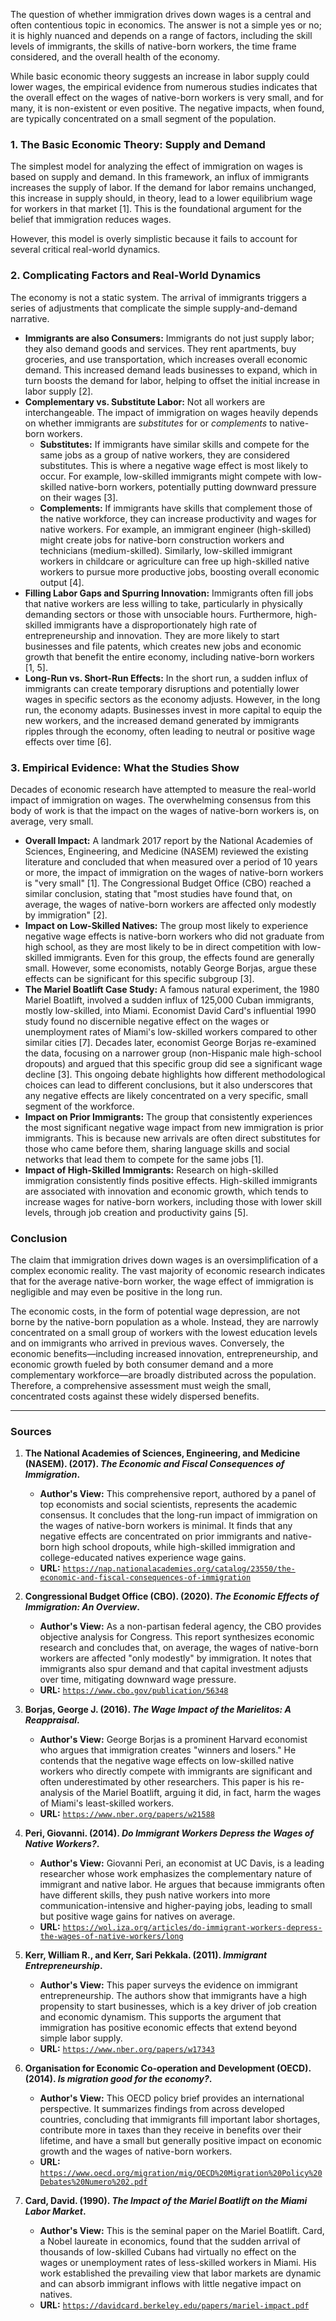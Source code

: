 The question of whether immigration drives down wages is a central and often contentious topic in economics. The answer is not a simple yes or no; it is highly nuanced and depends on a range of factors, including the skill levels of immigrants, the skills of native-born workers, the time frame considered, and the overall health of the economy.

While basic economic theory suggests an increase in labor supply could lower wages, the empirical evidence from numerous studies indicates that the overall effect on the wages of native-born workers is very small, and for many, it is non-existent or even positive. The negative impacts, when found, are typically concentrated on a small segment of the population.

### 1. The Basic Economic Theory: Supply and Demand

The simplest model for analyzing the effect of immigration on wages is based on supply and demand. In this framework, an influx of immigrants increases the supply of labor. If the demand for labor remains unchanged, this increase in supply should, in theory, lead to a lower equilibrium wage for workers in that market [1]. This is the foundational argument for the belief that immigration reduces wages.

However, this model is overly simplistic because it fails to account for several critical real-world dynamics.

### 2. Complicating Factors and Real-World Dynamics

The economy is not a static system. The arrival of immigrants triggers a series of adjustments that complicate the simple supply-and-demand narrative.

*   **Immigrants are also Consumers:** Immigrants do not just supply labor; they also demand goods and services. They rent apartments, buy groceries, and use transportation, which increases overall economic demand. This increased demand leads businesses to expand, which in turn boosts the demand for labor, helping to offset the initial increase in labor supply [2].
*   **Complementary vs. Substitute Labor:** Not all workers are interchangeable. The impact of immigration on wages heavily depends on whether immigrants are *substitutes* for or *complements* to native-born workers.
    *   **Substitutes:** If immigrants have similar skills and compete for the same jobs as a group of native workers, they are considered substitutes. This is where a negative wage effect is most likely to occur. For example, low-skilled immigrants might compete with low-skilled native-born workers, potentially putting downward pressure on their wages [3].
    *   **Complements:** If immigrants have skills that complement those of the native workforce, they can increase productivity and wages for native workers. For example, an immigrant engineer (high-skilled) might create jobs for native-born construction workers and technicians (medium-skilled). Similarly, low-skilled immigrant workers in childcare or agriculture can free up high-skilled native workers to pursue more productive jobs, boosting overall economic output [4].
*   **Filling Labor Gaps and Spurring Innovation:** Immigrants often fill jobs that native workers are less willing to take, particularly in physically demanding sectors or those with unsociable hours. Furthermore, high-skilled immigrants have a disproportionately high rate of entrepreneurship and innovation. They are more likely to start businesses and file patents, which creates new jobs and economic growth that benefit the entire economy, including native-born workers [1, 5].
*   **Long-Run vs. Short-Run Effects:** In the short run, a sudden influx of immigrants can create temporary disruptions and potentially lower wages in specific sectors as the economy adjusts. However, in the long run, the economy adapts. Businesses invest in more capital to equip the new workers, and the increased demand generated by immigrants ripples through the economy, often leading to neutral or positive wage effects over time [6].

### 3. Empirical Evidence: What the Studies Show

Decades of economic research have attempted to measure the real-world impact of immigration on wages. The overwhelming consensus from this body of work is that the impact on the wages of native-born workers is, on average, very small.

*   **Overall Impact:** A landmark 2017 report by the National Academies of Sciences, Engineering, and Medicine (NASEM) reviewed the existing literature and concluded that when measured over a period of 10 years or more, the impact of immigration on the wages of native-born workers is "very small" [1]. The Congressional Budget Office (CBO) reached a similar conclusion, stating that "most studies have found that, on average, the wages of native-born workers are affected only modestly by immigration" [2].
*   **Impact on Low-Skilled Natives:** The group most likely to experience negative wage effects is native-born workers who did not graduate from high school, as they are most likely to be in direct competition with low-skilled immigrants. Even for this group, the effects found are generally small. However, some economists, notably George Borjas, argue these effects can be significant for this specific subgroup [3].
*   **The Mariel Boatlift Case Study:** A famous natural experiment, the 1980 Mariel Boatlift, involved a sudden influx of 125,000 Cuban immigrants, mostly low-skilled, into Miami. Economist David Card's influential 1990 study found no discernible negative effect on the wages or unemployment rates of Miami's low-skilled workers compared to other similar cities [7]. Decades later, economist George Borjas re-examined the data, focusing on a narrower group (non-Hispanic male high-school dropouts) and argued that this specific group did see a significant wage decline [3]. This ongoing debate highlights how different methodological choices can lead to different conclusions, but it also underscores that any negative effects are likely concentrated on a very specific, small segment of the workforce.
*   **Impact on Prior Immigrants:** The group that consistently experiences the most significant negative wage impact from new immigration is prior immigrants. This is because new arrivals are often direct substitutes for those who came before them, sharing language skills and social networks that lead them to compete for the same jobs [1].
*   **Impact of High-Skilled Immigrants:** Research on high-skilled immigration consistently finds positive effects. High-skilled immigrants are associated with innovation and economic growth, which tends to increase wages for native-born workers, including those with lower skill levels, through job creation and productivity gains [5].

### Conclusion

The claim that immigration drives down wages is an oversimplification of a complex economic reality. The vast majority of economic research indicates that for the average native-born worker, the wage effect of immigration is negligible and may even be positive in the long run.

The economic costs, in the form of potential wage depression, are not borne by the native-born population as a whole. Instead, they are narrowly concentrated on a small group of workers with the lowest education levels and on immigrants who arrived in previous waves. Conversely, the economic benefits—including increased innovation, entrepreneurship, and economic growth fueled by both consumer demand and a more complementary workforce—are broadly distributed across the population. Therefore, a comprehensive assessment must weigh the small, concentrated costs against these widely dispersed benefits.

***

### Sources

1.  **The National Academies of Sciences, Engineering, and Medicine (NASEM). (2017). *The Economic and Fiscal Consequences of Immigration*.**
    *   **Author's View:** This comprehensive report, authored by a panel of top economists and social scientists, represents the academic consensus. It concludes that the long-run impact of immigration on the wages of native-born workers is minimal. It finds that any negative effects are concentrated on prior immigrants and native-born high school dropouts, while high-skilled immigration and college-educated natives experience wage gains.
    *   **URL:** [`https://nap.nationalacademies.org/catalog/23550/the-economic-and-fiscal-consequences-of-immigration`](https://nap.nationalacademies.org/catalog/23550/the-economic-and-fiscal-consequences-of-immigration)

2.  **Congressional Budget Office (CBO). (2020). *The Economic Effects of Immigration: An Overview*.**
    *   **Author's View:** As a non-partisan federal agency, the CBO provides objective analysis for Congress. This report synthesizes economic research and concludes that, on average, the wages of native-born workers are affected "only modestly" by immigration. It notes that immigrants also spur demand and that capital investment adjusts over time, mitigating downward wage pressure.
    *   **URL:** [`https://www.cbo.gov/publication/56348`](https://www.cbo.gov/publication/56348)

3.  **Borjas, George J. (2016). *The Wage Impact of the Marielitos: A Reappraisal*.**
    *   **Author's View:** George Borjas is a prominent Harvard economist who argues that immigration creates "winners and losers." He contends that the negative wage effects on low-skilled native workers who directly compete with immigrants are significant and often underestimated by other researchers. This paper is his re-analysis of the Mariel Boatlift, arguing it did, in fact, harm the wages of Miami's least-skilled workers.
    *   **URL:** [`https://www.nber.org/papers/w21588`](https://www.nber.org/papers/w21588)

4.  **Peri, Giovanni. (2014). *Do Immigrant Workers Depress the Wages of Native Workers?*.**
    *   **Author's View:** Giovanni Peri, an economist at UC Davis, is a leading researcher whose work emphasizes the complementary nature of immigrant and native labor. He argues that because immigrants often have different skills, they push native workers into more communication-intensive and higher-paying jobs, leading to small but positive wage gains for natives on average.
    *   **URL:** [`https://wol.iza.org/articles/do-immigrant-workers-depress-the-wages-of-native-workers/long`](https://wol.iza.org/articles/do-immigrant-workers-depress-the-wages-of-native-workers/long)

5.  **Kerr, William R., and Kerr, Sari Pekkala. (2011). *Immigrant Entrepreneurship*.**
    *   **Author's View:** This paper surveys the evidence on immigrant entrepreneurship. The authors show that immigrants have a high propensity to start businesses, which is a key driver of job creation and economic dynamism. This supports the argument that immigration has positive economic effects that extend beyond simple labor supply.
    *   **URL:** [`https://www.nber.org/papers/w17343`](https://www.nber.org/papers/w17343)

6.  **Organisation for Economic Co-operation and Development (OECD). (2014). *Is migration good for the economy?*.**
    *   **Author's View:** This OECD policy brief provides an international perspective. It summarizes findings from across developed countries, concluding that immigrants fill important labor shortages, contribute more in taxes than they receive in benefits over their lifetime, and have a small but generally positive impact on economic growth and the wages of native-born workers.
    *   **URL:** [`https://www.oecd.org/migration/mig/OECD%20Migration%20Policy%20Debates%20Numero%202.pdf`](https://www.oecd.org/migration/mig/OECD%20Migration%20Policy%20Debates%20Numero%202.pdf)

7.  **Card, David. (1990). *The Impact of the Mariel Boatlift on the Miami Labor Market*.**
    *   **Author's View:** This is the seminal paper on the Mariel Boatlift. Card, a Nobel laureate in economics, found that the sudden arrival of thousands of low-skilled Cubans had virtually no effect on the wages or unemployment rates of less-skilled workers in Miami. His work established the prevailing view that labor markets are dynamic and can absorb immigrant inflows with little negative impact on natives.
    *   **URL:** [`https://davidcard.berkeley.edu/papers/mariel-impact.pdf`](https://davidcard.berkeley.edu/papers/mariel-impact.pdf)